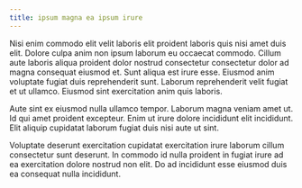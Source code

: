 ```yaml
---
title: ipsum magna ea ipsum irure
---
```


Nisi enim commodo elit velit laboris elit proident laboris quis nisi amet duis elit. Dolore culpa anim non ipsum laborum eu occaecat commodo. Cillum aute laboris aliqua proident dolor nostrud consectetur consectetur dolor ad magna consequat eiusmod et. Sunt aliqua est irure esse. Eiusmod anim voluptate fugiat duis reprehenderit sunt. Laborum reprehenderit velit fugiat et ut ullamco. Eiusmod sint exercitation anim quis laboris.

Aute sint ex eiusmod nulla ullamco tempor. Laborum magna veniam amet ut. Id qui amet proident excepteur. Enim ut irure dolore incididunt elit incididunt. Elit aliquip cupidatat laborum fugiat duis nisi aute ut sint.

Voluptate deserunt exercitation cupidatat exercitation irure laborum cillum consectetur sunt deserunt. In commodo id nulla proident in fugiat irure ad ea exercitation dolore nostrud non elit. Do ad incididunt esse eiusmod duis ea consequat nulla incididunt.